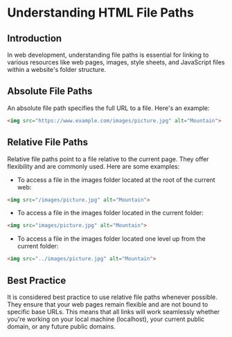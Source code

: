 # Understanding HTML File Paths
## Introduction
In web development, understanding file paths is essential for linking to various resources like web pages, images, style sheets, and JavaScript files within a website's folder structure.
## Absolute File Paths
An absolute file path specifies the full URL to a file. Here's an example:
```html
<img src="https://www.example.com/images/picture.jpg" alt="Mountain">
```
## Relative File Paths
Relative file paths point to a file relative to the current page. They offer flexibility and are commonly used. Here are some examples:
- To access a file in the images folder located at the root of the current web:
```html
<img src="/images/picture.jpg" alt="Mountain">
```
- To access a file in the images folder located in the current folder:
```html
<img src="images/picture.jpg" alt="Mountain">
```
- To access a file in the images folder located one level up from the current folder:
```html
<img src="../images/picture.jpg" alt="Mountain">
```

## Best Practice
It is considered best practice to use relative file paths whenever possible. They ensure that your web pages remain flexible and are not bound to specific base URLs. This means that all links will work seamlessly whether you're working on your local machine (localhost), your current public domain, or any future public domains.
